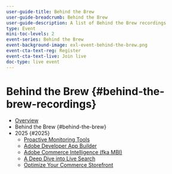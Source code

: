 ```yaml
---
user-guide-title: Behind the Brew
user-guide-breadcrumb: Behind the Brew
user-guide-description: A list of Behind the Brew recordings
type: Event
mini-toc-levels: 2
event-series: Behind the Brew
event-background-image: exl-event-behind-the-brew.png
event-cta-text-reg: Register
event-cta-text-live: Join live
doc-type: live event
---
```


# Behind the Brew {#behind-the-brew-recordings}

+ [Overview](overview.md)
+ Behind the Brew {#behind-the-brew}
+ 2025 {#2025}
  + [Proactive Monitoring Tools](2025/proactive-monitoring-tools.md)
  + [Adobe Developer App Builder](2025/app-builder.md)
  + [Adobe Commerce Intelligence (fka MBI)](2025/commerce-intelligence.md)
  + [A Deep Dive into Live Search](2025/deep-dive-live-search.md)
  + [Optimize Your Commerce Storefront](2025/commerce-storefront.md)

